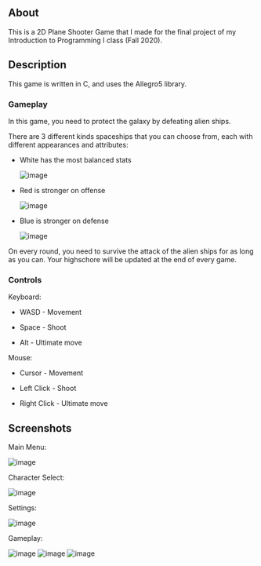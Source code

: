 ## About

This is a 2D Plane Shooter Game that I made for the final project of my Introduction to Programming I class (Fall 2020).

## Description

This game is written in C, and uses the Allegro5 library.

### Gameplay

In this game, you need to protect the galaxy by defeating alien ships.

There are 3 different kinds spaceships that you can choose from, each with different appearances and attributes:

- White has the most balanced stats

  ![image](https://user-images.githubusercontent.com/86511372/173008434-6c8c34b4-9348-4ea9-9728-9d8c2694afdf.png)

- Red is stronger on offense

  ![image](https://user-images.githubusercontent.com/86511372/173008581-7ec3b84e-31d5-4408-b12c-7cddd03035b6.png)

- Blue is stronger on defense

  ![image](https://user-images.githubusercontent.com/86511372/173008645-6156eea1-0fdf-4461-be2c-8fa5b7184df0.png)

On every round, you need to survive the attack of the alien ships for as long as you can. Your highschore will be updated at the end of every game.

### Controls

Keyboard:

- WASD - Movement

- Space - Shoot

- Alt - Ultimate move

Mouse:

- Cursor - Movement

- Left Click - Shoot

- Right Click - Ultimate move

## Screenshots

Main Menu:

![image](https://user-images.githubusercontent.com/86511372/173004899-824bb5ef-80a5-4ba4-9fed-ddd48ffc71d8.png)

Character Select:

![image](https://user-images.githubusercontent.com/86511372/173005081-8766a45b-2fa9-447b-af70-864d25fddab6.png)

Settings:

![image](https://user-images.githubusercontent.com/86511372/173005175-fb4e2fc8-2263-47c5-9694-25244ead3fad.png)

Gameplay:

![image](https://user-images.githubusercontent.com/86511372/173005540-6d378dc6-4cf3-476b-b133-4087b98c0955.png)
![image](https://user-images.githubusercontent.com/86511372/173006005-65049c80-1a6f-4ec8-a286-6063fc7559e8.png)
![image](https://user-images.githubusercontent.com/86511372/173006179-59b2bada-ed72-4d76-8adc-166889da07e7.png)

